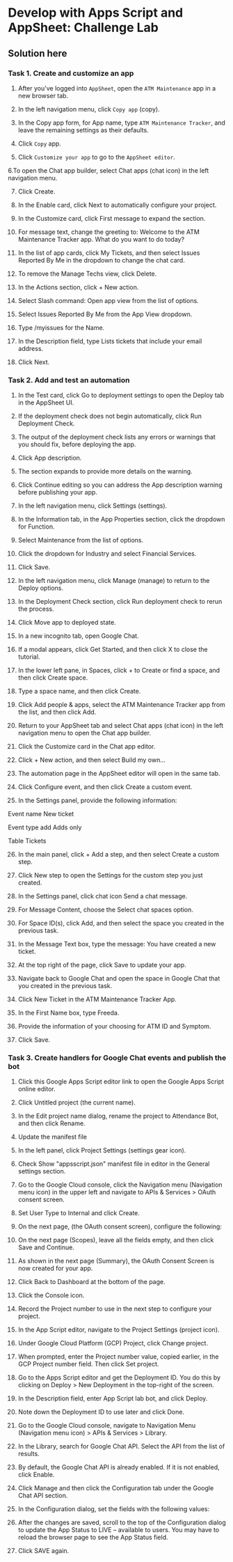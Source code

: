 # Develop with Apps Script and AppSheet: Challenge Lab

## Solution here

### Task 1. Create and customize an app

1. After you've logged into `AppSheet`, open the `ATM Maintenance` app in a new browser tab.

2. In the left navigation menu, click `Copy app` (copy).

3. In the Copy app form, for App name, type `ATM Maintenance Tracker`, and leave the remaining settings as their defaults.

4. Click `Copy` app.

5. Click `Customize your app` to go to the `AppSheet editor`.

6.To open the Chat app builder, select Chat apps (chat icon) in the left navigation menu.

7. Click Create.

8. In the Enable card, click Next to automatically configure your project.

9. In the Customize card, click First message to expand the section.

10. For message text, change the greeting to: Welcome to the ATM Maintenance Tracker app. What do you want to do today?

11. In the list of app cards, click My Tickets, and then select Issues Reported By Me in the dropdown to change the chat card.

12. To remove the Manage Techs view, click Delete.

13. In the Actions section, click + New action.

14. Select Slash command: Open app view from the list of options.

15. Select Issues Reported By Me from the App View dropdown.

16. Type /myissues for the Name.

17. In the Description field, type Lists tickets that include your email address.

18. Click Next.

### Task 2. Add and test an automation

1. In the Test card, click Go to deployment settings to open the Deploy tab in the AppSheet UI.

2. If the deployment check does not begin automatically, click Run Deployment Check.

3. The output of the deployment check lists any errors or warnings that you should fix, before deploying the app.

4. Click App description.

5. The section expands to provide more details on the warning.

6. Click Continue editing so you can address the App description warning before publishing your app.

7. In the left navigation menu, click Settings (settings).

8. In the Information tab, in the App Properties section, click the dropdown for Function.

9. Select Maintenance from the list of options.

10. Click the dropdown for Industry and select Financial Services.

11. Click Save.

12. In the left navigation menu, click Manage (manage) to return to the Deploy options.

13. In the Deployment Check section, click Run deployment check to rerun the process.

14. Click Move app to deployed state.

15. In a new incognito tab, open Google Chat.

16. If a modal appears, click Get Started, and then click X to close the tutorial.

17. In the lower left pane, in Spaces, click + to Create or find a space, and then click Create space.

18. Type a space name, and then click Create.

19. Click Add people & apps, select the ATM Maintenance Tracker app from the list, and then click Add.

20. Return to your AppSheet tab and select Chat apps (chat icon) in the left navigation menu to open the Chat app builder.

21. Click the Customize card in the Chat app editor.

22. Click + New action, and then select Build my own...

23. The automation page in the AppSheet editor will open in the same tab.

24. Click Configure event, and then click Create a custom event.

25. In the Settings panel, provide the following information:

Event name	New ticket

Event type	add Adds only

Table		Tickets

26. In the main panel, click + Add a step, and then select Create a custom step.

27. Click New step to open the Settings for the custom step you just created.

28. In the Settings panel, click chat icon Send a chat message.

29. For Message Content, choose the Select chat spaces option.

30. For Space ID(s), click Add, and then select the space you created in the previous task.

31. In the Message Text box, type the message: You have created a new ticket.

32. At the top right of the page, click Save to update your app.

33. Navigate back to Google Chat and open the space in Google Chat that you created in the previous task.

34. Click New Ticket in the ATM Maintenance Tracker App.

35. In the First Name box, type Freeda.

36. Provide the information of your choosing for ATM ID and Symptom.

37. Click Save.


### Task 3. Create handlers for Google Chat events and publish the bot

1. Click this Google Apps Script editor link to open the Google Apps Script online editor.

2. Click Untitled project (the current name).

3. In the Edit project name dialog, rename the project to Attendance Bot, and then click Rename.

4. Update the manifest file

5. In the left panel, click Project Settings (settings gear icon).

6. Check Show "appsscript.json" manifest file in editor in the General settings section.

7. Go to the Google Cloud console, click the Navigation menu (Navigation menu icon) in the upper left and navigate to APIs & Services > OAuth consent screen.

8. Set User Type to Internal and click Create.

9. On the next page, (the OAuth consent screen), configure the following:

10. On the next page (Scopes), leave all the fields empty, and then click Save and Continue.

11. As shown in the next page (Summary), the OAuth Consent Screen is now created for your app.

12. Click Back to Dashboard at the bottom of the page.
 
13. Click the Console icon.

14. Record the Project number to use in the next step to configure your project.

15. In the App Script editor, navigate to the Project Settings (project icon).

16. Under Google Cloud Platform (GCP) Project, click Change project.

17. When prompted, enter the Project number value, copied earlier, in the GCP Project number field. Then click Set project.

18. Go to the Apps Script editor and get the Deployment ID. You do this by clicking on Deploy > New Deployment in the top-right of the screen.

19. In the Description field, enter App Script lab bot, and click Deploy.

20. Note down the Deployment ID to use later and click Done.

21. Go to the Google Cloud console, navigate to Navigation Menu (Navigation menu icon) > APIs & Services > Library.

22. In the Library, search for Google Chat API. Select the API from the list of results.

23. By default, the Google Chat API is already enabled. If it is not enabled, click Enable.

24. Click Manage and then click the Configuration tab under the Google Chat API section.

25. In the Configuration dialog, set the fields with the following values:

26. After the changes are saved, scroll to the top of the Configuration dialog to update the App Status to LIVE – available to users. You may have to reload the browser page to see the App Status field.

27. Click SAVE again.
